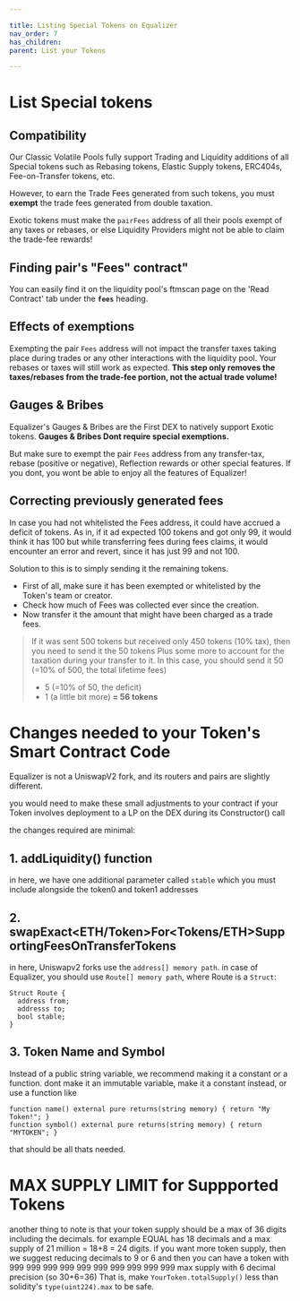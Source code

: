 ```yaml
---

title: Listing Special Tokens on Equalizer
nav_order: 7
has_children:
parent: List your Tokens

---
```


# List Special tokens

## Compatibility
Our Classic Volatile Pools fully support Trading and Liquidity additions of all Special tokens such as Rebasing tokens, Elastic Supply tokens, ERC404s, Fee-on-Transfer tokens, etc.

However, to earn the Trade Fees generated from such tokens, you must **exempt** the trade fees generated from double taxation.

Exotic tokens must make the `pairFees` address of all their pools exempt of any taxes or rebases, or else Liquidity Providers might not be able to claim the trade-fee rewards!

## Finding pair's "Fees" contract"
You can easily find it on the liquidity pool's ftmscan page on the 'Read Contract' tab under the **`fees`** heading.

## Effects of exemptions
Exempting the pair `Fees` address will not impact the transfer taxes taking place during trades or any other interactions with the liquidity pool. Your rebases or taxes will still work as expected. **This step only removes the taxes/rebases from the trade-fee portion, not the actual trade volume!**

## Gauges & Bribes
Equalizer's Gauges & Bribes are the First DEX to natively support Exotic tokens. **Gauges & Bribes Dont require special exemptions.**

But make sure to exempt the pair `Fees` address from any transfer-tax, rebase (positive or negative), Reflection rewards or other special features. If you dont, you wont be able to enjoy all the features of Equalizer!

## Correcting previously generated fees
In case you had not whitelisted the Fees address, it could have accrued a deficit of tokens. As in, if it ad expected 100 tokens and got only 99, it would think it has 100 but while transferring fees during fees claims, it would encounter an error and revert, since it has just 99 and not 100.

Solution to this is to simply sending it the remaining tokens.
- First of all, make sure it has been exempted or whitelisted by the Token's team or creator.
- Check how much of Fees was collected ever since the creation.
- Now transfer it the amount that might have been charged as a trade fees.
> If it was sent 500 tokens but received only 450 tokens (10% tax), then you need to send it the 50 tokens Plus some more to account for the taxation during your transfer to it. In this case, you should send it
> 50 (=10% of 500, the total lifetime fees)
> + 5 (=10% of 50, the deficit)
> + 1 (a little bit more)
> **= 56 tokens**

# Changes needed to your Token's Smart Contract Code
Equalizer is not a UniswapV2 fork, and its routers and pairs are slightly different.

you would need to make these small adjustments to your contract if your Token involves deployment to a LP on the DEX during its Constructor() call

the changes required are minimal:

## 1. addLiquidity() function
in here, we have one additional parameter called `stable` which you must include alongside the token0 and token1 addresses

## 2. swapExact<ETH/Token>For<Tokens/ETH>SupportingFeesOnTransferTokens
in here, Uniswapv2 forks use the `address[] memory path`.
in case of Equalizer, you should use `Route[] memory path`, where Route is a `Struct`:
```
Struct Route {
  address from;
  addresss to;
  bool stable;
}
```

## 3. Token Name and Symbol
Instead of a public string variable, we recommend making it a constant or a function. dont make it an immutable variable, make it a constant instead, or use a function like

```
function name() external pure returns(string memory) { return "My Token!"; }
function symbol() external pure returns(string memory) { return "MYTOKEN"; }
```

that should be all thats needed.

# MAX SUPPLY LIMIT for Suppported Tokens
another thing to note is that your token supply should be a max of 36 digits including the decimals. for example EQUAL has 18 decimals and a max supply of 21 million = 18+8 = 24 digits.
if you want more token supply, then we suggest reducing decimals to 9 or 6 and then you can have a token with 999 999 999 999 999 999 999 999 999 999 max supply with 6 decimal precision (so 30+6=36)
That is, make `YourToken.totalSupply()` less than solidity's `type(uint224).max` to be safe.